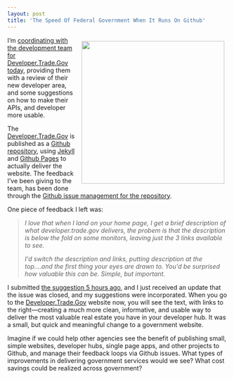 ```yaml
---
layout: post
title: 'The Speed Of Federal Government When It Runs On Github'
---
```

<p><img style="padding: 10px;" src="https://s3.amazonaws.com/kinlane-productions/federal-government/trade-gov/trade-gov-developer-portal.png" alt="" width="325" align="right" /></p>
<p>I&rsquo;m <a href="http://apievangelist.com/2014/08/14/swagger-apisjson-and-review-for-the-new-developertradegov/">coordinating with the development team for Developer.Trade.Gov today</a>, providing them with a review of their new developer area, and some suggestions on how to make their APIs, and developer more usable.</p>
<p>The <a href="http://developer.trade.gov/">Developer.Trade.Gov</a> is published as a <a href="https://github.com/InternationalTradeAdministration/developerportal">Github repository</a>, using <a href="http://jekyllrb.com/">Jekyll</a> and <a href="https://pages.github.com/">Github Pages</a> to actually deliver the website. The feedback I&rsquo;ve been giving to the team, has been done through the <a href="https://github.com/InternationalTradeAdministration/developerportal/issues">Github issue management for the repository</a>.</p>
<p>One piece of feedback I left was:</p>
<blockquote>
<p><em>I love that when I land on your home page, I get a brief description of what developer.trade.gov delivers, the probem is that the description is below the fold on some monitors, leaving just the 3 links available to see.</em></p>
<p><em>I'd switch the description and links, putting description at the top....and the first thing your eyes are drawn to. You'd be surprised how valuable this can be. Simple, but important.</em></p>
</blockquote>
<p>I submitted&nbsp;<a href="https://github.com/InternationalTradeAdministration/developerportal/issues/20#issue-40274346">the suggestion 5 hours ago</a>, and I just received an update that the issue was closed, and my suggestions were incorporated. When you go to the <a href="http://developer.trade.gov/">Developer.Trade.Gov</a> website now, you will see the text, with links to the right&mdash;creating a much more clean, informative, and usable way to deliver the most valuable real estate you have in your developer hub. It was a small, but quick and meaningful change to a government website.</p>
<p>Imagine if we could help other agencies see the benefit of publishing small, simple websites, developer hubs, single page apps, and other projects to Github, and manage their feedback loops via Github issues. What types of improvements in delivering government services would we see? What cost savings could be realized across government?</p>